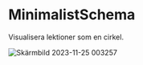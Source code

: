 # MinimalistSchema
Visualisera lektioner som en cirkel. 

![Skärmbild 2023-11-25 003257](https://github.com/hokuspookus/MinimalistSchema/assets/68711133/52ea49db-c7b1-4d89-8fd2-c8a59122a972)
